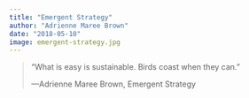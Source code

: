```yaml
---
title: "Emergent Strategy"
author: "Adrienne Maree Brown"
date: "2018-05-10"
image: emergent-strategy.jpg
---
```


> “What is easy is sustainable. Birds coast when they can.”
>
> —Adrienne Maree Brown, Emergent Strategy
